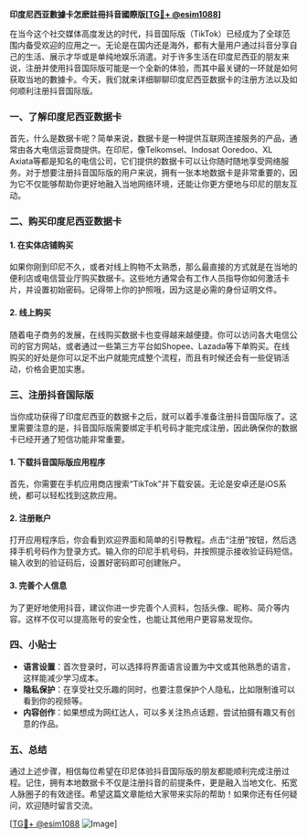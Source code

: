 **印度尼西亚數據卡怎麽註冊抖音國際版[[TG💪+ @esim1088](https://t.me/s/esim1088)]**

在当今这个社交媒体高度发达的时代，抖音国际版（TikTok）已经成为了全球范围内备受欢迎的应用之一。无论是在国内还是海外，都有大量用户通过抖音分享自己的生活、展示才华或是单纯地娱乐消遣。对于许多生活在印度尼西亚的朋友来说，注册并使用抖音国际版可能是一个全新的体验，而其中最关键的一环就是如何获取当地的數據卡。今天，我们就来详细聊聊印度尼西亚数据卡的注册方法以及如何顺利注册抖音国际版。

### 一、了解印度尼西亚数据卡

首先，什么是数据卡呢？简单来说，数据卡是一种提供互联网连接服务的产品，通常由各大电信运营商提供。在印尼，像Telkomsel、Indosat Ooredoo、XL Axiata等都是知名的电信公司，它们提供的数据卡可以让你随时随地享受网络服务。对于想要注册抖音国际版的用户来说，拥有一张本地数据卡是非常重要的，因为它不仅能够帮助你更好地融入当地网络环境，还能让你更方便地与印尼的朋友互动。

### 二、购买印度尼西亚数据卡

#### 1. 在实体店铺购买
如果你刚到印尼不久，或者对线上购物不太熟悉，那么最直接的方式就是在当地的便利店或电信营业厅购买数据卡。这些地方通常会有工作人员指导你如何激活卡片，并设置初始密码。记得带上你的护照哦，因为这是必需的身份证明文件。

#### 2. 线上购买
随着电子商务的发展，在线购买数据卡也变得越来越便捷。你可以访问各大电信公司的官方网站，或者通过一些第三方平台如Shopee、Lazada等下单购买。在线购买的好处是你可以足不出户就能完成整个流程，而且有时候还会有一些促销活动，价格会更加实惠。

### 三、注册抖音国际版

当你成功获得了印度尼西亚的数据卡之后，就可以着手准备注册抖音国际版了。这里需要注意的是，抖音国际版需要绑定手机号码才能完成注册，因此确保你的数据卡已经开通了短信功能非常重要。

#### 1. 下载抖音国际版应用程序
首先，你需要在手机应用商店搜索“TikTok”并下载安装。无论是安卓还是iOS系统，都可以轻松找到这款应用。

#### 2. 注册账户
打开应用程序后，你会看到欢迎界面和简单的引导教程。点击“注册”按钮，然后选择手机号码作为登录方式。输入你的印尼手机号码，并按照提示接收验证码短信。输入收到的验证码后，设置好密码即可创建账户。

#### 3. 完善个人信息
为了更好地使用抖音，建议你进一步完善个人资料，包括头像、昵称、简介等内容。这样不仅可以提高账号的安全性，也能让其他用户更容易发现你。

### 四、小贴士

- **语言设置**：首次登录时，可以选择将界面语言设置为中文或其他熟悉的语言，这样能减少学习成本。
- **隐私保护**：在享受社交乐趣的同时，也要注意保护个人隐私，比如限制谁可以看到你的视频等。
- **内容创作**：如果想成为网红达人，可以多关注热点话题，尝试拍摄有趣又有创意的作品。

### 五、总结

通过上述步骤，相信每位希望在印尼体验抖音国际版的朋友都能顺利完成注册过程。记住，拥有本地数据卡不仅是注册抖音的前提条件，更是融入当地文化、拓宽人脉圈子的有效途径。希望这篇文章能给大家带来实际的帮助！如果你还有任何疑问，欢迎随时留言交流。

[[TG💪+ @esim1088](https://t.me/s/esim1088) ![Image](https://i.postimg.cc/4NQfJmqS/Snipaste-2025-05-13-00-14-12.png)]